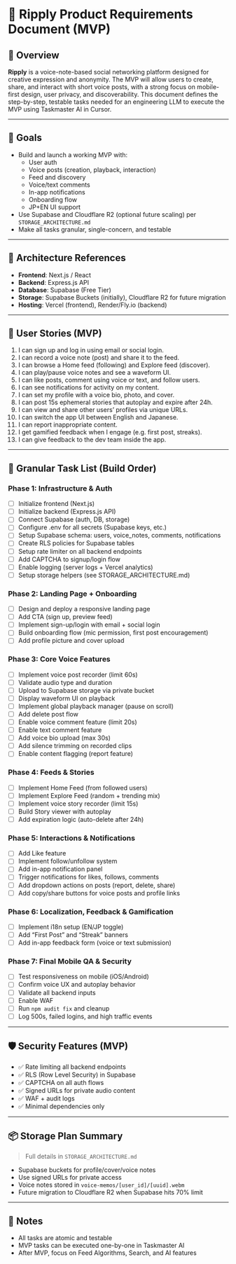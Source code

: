 # 📄 Ripply Product Requirements Document (MVP)

## 🧠 Overview

**Ripply** is a voice-note-based social networking platform designed for creative expression and anonymity. The MVP will allow users to create, share, and interact with short voice posts, with a strong focus on mobile-first design, user privacy, and discoverability. This document defines the step-by-step, testable tasks needed for an engineering LLM to execute the MVP using Taskmaster AI in Cursor.

---

## 🚀 Goals

- Build and launch a working MVP with:
  - User auth
  - Voice posts (creation, playback, interaction)
  - Feed and discovery
  - Voice/text comments
  - In-app notifications
  - Onboarding flow
  - JP+EN UI support
- Use Supabase and Cloudflare R2 (optional future scaling) per `STORAGE_ARCHITECTURE.md`
- Make all tasks granular, single-concern, and testable

---

## 🔧 Architecture References

- **Frontend**: Next.js / React
- **Backend**: Express.js API
- **Database**: Supabase (Free Tier)
- **Storage**: Supabase Buckets (initially), Cloudflare R2 for future migration
- **Hosting**: Vercel (frontend), Render/Fly.io (backend)

---

## 👤 User Stories (MVP)

1. I can sign up and log in using email or social login.
2. I can record a voice note (post) and share it to the feed.
3. I can browse a Home feed (following) and Explore feed (discover).
4. I can play/pause voice notes and see a waveform UI.
5. I can like posts, comment using voice or text, and follow users.
6. I can see notifications for activity on my content.
7. I can set my profile with a voice bio, photo, and cover.
8. I can post 15s ephemeral stories that autoplay and expire after 24h.
9. I can view and share other users’ profiles via unique URLs.
10. I can switch the app UI between English and Japanese.
11. I can report inappropriate content.
12. I get gamified feedback when I engage (e.g. first post, streaks).
13. I can give feedback to the dev team inside the app.

---

## 🧱 Granular Task List (Build Order)

### Phase 1: Infrastructure & Auth
- [ ] Initialize frontend (Next.js)
- [ ] Initialize backend (Express.js API)
- [ ] Connect Supabase (auth, DB, storage)
- [ ] Configure .env for all secrets (Supabase keys, etc.)
- [ ] Setup Supabase schema: users, voice_notes, comments, notifications
- [ ] Create RLS policies for Supabase tables
- [ ] Setup rate limiter on all backend endpoints
- [ ] Add CAPTCHA to signup/login flow
- [ ] Enable logging (server logs + Vercel analytics)
- [ ] Setup storage helpers (see STORAGE_ARCHITECTURE.md)

### Phase 2: Landing Page + Onboarding
- [ ] Design and deploy a responsive landing page
- [ ] Add CTA (sign up, preview feed)
- [ ] Implement sign-up/login with email + social login
- [ ] Build onboarding flow (mic permission, first post encouragement)
- [ ] Add profile picture and cover upload

### Phase 3: Core Voice Features
- [ ] Implement voice post recorder (limit 60s)
- [ ] Validate audio type and duration
- [ ] Upload to Supabase storage via private bucket
- [ ] Display waveform UI on playback
- [ ] Implement global playback manager (pause on scroll)
- [ ] Add delete post flow
- [ ] Enable voice comment feature (limit 20s)
- [ ] Enable text comment feature
- [ ] Add voice bio upload (max 30s)
- [ ] Add silence trimming on recorded clips
- [ ] Enable content flagging (report feature)

### Phase 4: Feeds & Stories
- [ ] Implement Home Feed (from followed users)
- [ ] Implement Explore Feed (random + trending mix)
- [ ] Implement voice story recorder (limit 15s)
- [ ] Build Story viewer with autoplay
- [ ] Add expiration logic (auto-delete after 24h)

### Phase 5: Interactions & Notifications
- [ ] Add Like feature
- [ ] Implement follow/unfollow system
- [ ] Add in-app notification panel
- [ ] Trigger notifications for likes, follows, comments
- [ ] Add dropdown actions on posts (report, delete, share)
- [ ] Add copy/share buttons for voice posts and profile links

### Phase 6: Localization, Feedback & Gamification
- [ ] Implement i18n setup (EN/JP toggle)
- [ ] Add “First Post” and “Streak” banners
- [ ] Add in-app feedback form (voice or text submission)

### Phase 7: Final Mobile QA & Security
- [ ] Test responsiveness on mobile (iOS/Android)
- [ ] Confirm voice UX and autoplay behavior
- [ ] Validate all backend inputs
- [ ] Enable WAF
- [ ] Run `npm audit fix` and cleanup
- [ ] Log 500s, failed logins, and high traffic events

---

## 🛡 Security Features (MVP)

- ✅ Rate limiting all backend endpoints
- ✅ RLS (Row Level Security) in Supabase
- ✅ CAPTCHA on all auth flows
- ✅ Signed URLs for private audio content
- ✅ WAF + audit logs
- ✅ Minimal dependencies only

---

## 📦 Storage Plan Summary

> Full details in `STORAGE_ARCHITECTURE.md`

- Supabase buckets for profile/cover/voice notes
- Use signed URLs for private access
- Voice notes stored in `voice-memos/[user_id]/[uuid].webm`
- Future migration to Cloudflare R2 when Supabase hits 70% limit

---

## 📍 Notes

- All tasks are atomic and testable
- MVP tasks can be executed one-by-one in Taskmaster AI
- After MVP, focus on Feed Algorithms, Search, and AI features


